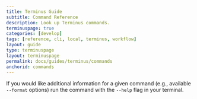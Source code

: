 ```yaml
---
title: Terminus Guide
subtitle: Command Reference
description: Look up Terminus commands.
terminuspage: true
categories: [develop]
tags: [reference, cli, local, terminus, workflow]
layout: guide
type: terminuspage
layout: terminuspage
permalink: docs/guides/terminus/commands
anchorid: commands
---
```


<Alert title="Note" type="info">

If you would like additional information for a given command (e.g., available `--format` options) run the command with the `--help` flag in your terminal.

</Alert>

<Commands />
